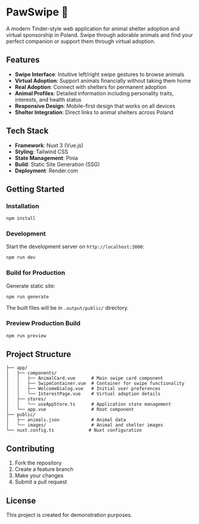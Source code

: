 # PawSwipe 🐾

A modern Tinder-style web application for animal shelter adoption and virtual sponsorship in Poland. Swipe through adorable animals and find your perfect companion or support them through virtual adoption.

## Features

- **Swipe Interface**: Intuitive left/right swipe gestures to browse animals
- **Virtual Adoption**: Support animals financially without taking them home
- **Real Adoption**: Connect with shelters for permanent adoption
- **Animal Profiles**: Detailed information including personality traits, interests, and health status
- **Responsive Design**: Mobile-first design that works on all devices
- **Shelter Integration**: Direct links to animal shelters across Poland

## Tech Stack

- **Framework**: Nuxt 3 (Vue.js)
- **Styling**: Tailwind CSS
- **State Management**: Pinia
- **Build**: Static Site Generation (SSG)
- **Deployment**: Render.com

## Getting Started

### Installation

```bash
npm install
```

### Development

Start the development server on `http://localhost:3000`:

```bash
npm run dev
```

### Build for Production

Generate static site:

```bash
npm run generate
```

The built files will be in `.output/public/` directory.

### Preview Production Build

```bash
npm run preview
```

## Project Structure

```
├── app/
│   ├── components/
│   │   ├── AnimalCard.vue      # Main swipe card component
│   │   ├── SwipeContainer.vue  # Container for swipe functionality
│   │   ├── WelcomeDialog.vue   # Initial user preferences
│   │   └── InterestPage.vue    # Virtual adoption details
│   ├── stores/
│   │   └── useAppStore.ts      # Application state management
│   └── app.vue                 # Root component
├── public/
│   ├── animals.json            # Animal data
│   └── images/                 # Animal and shelter images
└── nuxt.config.ts             # Nuxt configuration
```

## Contributing

1. Fork the repository
2. Create a feature branch
3. Make your changes
4. Submit a pull request

## License

This project is created for demonstration purposes.
